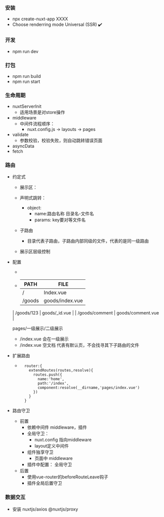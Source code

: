 ### 安装
  - npx create-nuxt-app XXXX
  - Choose renderring mode Universal (SSR) ✔️


### 开发
  - npm run dev


### 打包
  - npm run build
  - npm run start


### 生命周期
  - nuxtServerInit
    - 适用场景是对store操作
  - middleware 
    - 中间件流程顺序：
      - nuxt.config.js -> layouts -> pages
  - validate
    - 参数校验，校验失败，则自动跳转错误页面
  - asyncData
  - fetch


### 路由
  - 约定式
    - 展示区：<nuxt />
    - 声明式跳转： <nuxt-link :to="object" />
      - object:
        - name:路由名称 目录名-文件名
        - params: key要对等文件名
    
    - 子路由
      - 目录代表子路由，子路由内部同级的文件，代表的是同一级路由

    - 展示区层级控制                     
    
  - 配置

    - 
    
    - | PATH           | FILE              |
      | -------------- | ----------------- |
      | /              | Index.vue         |
      | /goods         | goods/index.vue   |
    | /goods/123     | goods/_id.vue     |
      | /goods/comment | goods/comment.vue |

      pages/一级展示/二级展示
    
    - /index.vue   会在一级展示
    - /index.vue 空文档  代表有默认页，不会找寻其下子路由的文件
  
  - 扩展路由

    - ```
        router:{
          extendRoutes(routes,resolve){
            routes.push({
              name:'home',
              path:'/index',
              component:resolve(__dirname,'pages/index.vue')
            })
          }
        }
        ```

  - 路由守卫

    - 前置
        - 依赖中间件 middleware，插件
        - 全局守卫： 
            - nuxt.config 指向middleware
            - layout定义中间件
        - 组件独享守卫
            - 页面中 middleware
        - 插件中配置： 全局守卫
    - 后置
      - 使用vue-router的beforeRouteLeave钩子
      - 插件全局后置守卫


### 数据交互
  - 安装 nuxtjs/axios @nuxtjs/proxy